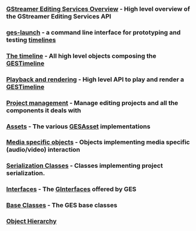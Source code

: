 ### [GStreamer Editing Services Overview](GStreamer_Editing_Services_Overview.markdown) - High level overview of the GStreamer Editing Services API

### [ges-launch](ges-launch.markdown) - a command line interface for prototyping and testing [timelines](GESTimeline)

### [The timeline](Timeline_objects.markdown) - All high level objects composing the [GESTimeline](GESTimeline)

### [Playback and rendering](GESPipeline) - High level API to play and render a [GESTimeline](GESTimeline)

### [Project management](GESProject.markdown) - Manage editing projects and all the components it deals with

### [Assets](Assets.markdown) - The various [GESAsset](GESAsset) implementations

### [Media specific objects](Track_objects.markdown) - Objects implementing media specific (audio/video) interaction

### [Serialization Classes](Serialization_Classes.markdown) - Classes implementing project serialization.

### [Interfaces](Interfaces.markdown) - The [GInterfaces](GTypeInterface) offered by GES

### [Base Classes](Base_Classes.markdown) - The GES base classes

### [Object Hierarchy]()
